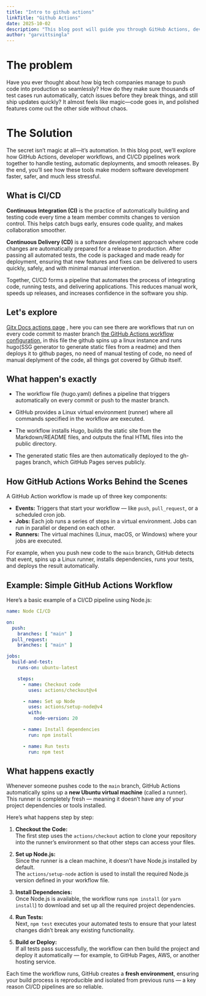 ```yaml
---
title: "Intro to github actions"
linkTitle: "Github Actions"
date: 2025-10-02
description: "This blog post will guide you through GitHub Actions, developer workflows, CI/CD, and how to set up automated deployment and testing."
author: "garvittsingla" 
---
```


# The problem
Have you ever thought about how big tech companies manage to push code into production so seamlessly? How do they make sure thousands of test cases run automatically, catch issues before they break things, and still ship updates quickly? It almost feels like magic—code goes in, and polished features come out the other side without chaos.

# The Solution 
The secret isn’t magic at all—it’s automation. In this blog post, we’ll explore how GitHub Actions, developer workflows, and CI/CD pipelines work together to handle testing, automatic deployments, and smooth releases. By the end, you’ll see how these tools make modern software development faster, safer, and much less stressful.

## What is CI/CD

**Continuous Integration (CI)** is the practice of automatically building and testing code every time a team member commits changes to version control. This helps catch bugs early, ensures code quality, and makes collaboration smoother.

**Continuous Delivery (CD)** is a software development approach where code changes are automatically prepared for a release to production. After passing all automated tests, the code is packaged and made ready for deployment, ensuring that new features and fixes can be delivered to users quickly, safely, and with minimal manual intervention.

Together, CI/CD forms a pipeline that automates the process of integrating code, running tests, and delivering applications. This reduces manual work, speeds up releases, and increases confidence in the software you ship.

## Let's explore
[Gitx Docs actions page](https://github.com/gitxtui/docs/actions) , here you can see there are workflows that run on every code commit to master branch
[the GitHub Actions workflow configuration](https://github.com/gitxtui/docs/blob/master/.github/workflows/hugo.yaml), in this file the github spins up a linux instance and runs hugo(SSG generator to generate static files from a readme) and then deploys it to github pages, no need of manual testing of code, no need of manual deplyment of the code, all things got covered by Github itself.

## What happen's exactly
- The workflow file (hugo.yaml) defines a pipeline that triggers automatically on every commit or push to the master branch.

- GitHub provides a Linux virtual environment (runner) where all commands specified in the workflow are executed.

- The workflow installs Hugo, builds the static site from the Markdown/README files, and outputs the final HTML files into the public directory.

- The generated static files are then automatically deployed to the gh-pages branch, which GitHub Pages serves publicly.

## How GitHub Actions Works Behind the Scenes

A GitHub Action workflow is made up of three key components:

- **Events:** Triggers that start your workflow — like `push`, `pull_request`, or a scheduled cron job.
- **Jobs:** Each job runs a series of steps in a virtual environment. Jobs can run in parallel or depend on each other.
- **Runners:** The virtual machines (Linux, macOS, or Windows) where your jobs are executed.

For example, when you push new code to the `main` branch, GitHub detects that event, spins up a Linux runner, installs dependencies, runs your tests, and deploys the result automatically.


## Example: Simple GitHub Actions Workflow

Here’s a basic example of a CI/CD pipeline using Node.js:

```yaml
name: Node CI/CD

on:
  push:
    branches: [ "main" ]
  pull_request:
    branches: [ "main" ]

jobs:
  build-and-test:
    runs-on: ubuntu-latest

    steps:
      - name: Checkout code
        uses: actions/checkout@v4

      - name: Set up Node
        uses: actions/setup-node@v4
        with:
          node-version: 20

      - name: Install dependencies
        run: npm install

      - name: Run tests
        run: npm test

```
## What happens exactly

Whenever someone pushes code to the `main` branch, GitHub Actions automatically spins up a **new Ubuntu virtual machine** (called a runner).  
This runner is completely fresh — meaning it doesn’t have any of your project dependencies or tools installed.

Here’s what happens step by step:

1. **Checkout the Code:**  
   The first step uses the `actions/checkout` action to clone your repository into the runner’s environment so that other steps can access your files.

2. **Set up Node.js:**  
   Since the runner is a clean machine, it doesn’t have Node.js installed by default.  
   The `actions/setup-node` action is used to install the required Node.js version defined in your workflow file.

3. **Install Dependencies:**  
   Once Node.js is available, the workflow runs `npm install` (or `yarn install`) to download and set up all the required project dependencies.

4. **Run Tests:**  
   Next, `npm test` executes your automated tests to ensure that your latest changes didn’t break any existing functionality.

5. **Build or Deploy:**  
   If all tests pass successfully, the workflow can then build the project and deploy it automatically — for example, to GitHub Pages, AWS, or another hosting service.

Each time the workflow runs, GitHub creates a **fresh environment**, ensuring your build process is reproducible and isolated from previous runs — a key reason CI/CD pipelines are so reliable.
